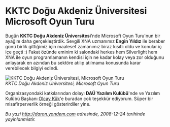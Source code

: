 # KKTC Doğu Akdeniz Üniversitesi Microsoft Oyun Turu 

Bugün **KKTC Doğu Akdeniz Üniversitesi**'nde Microsoft Oyun Turu'nun bir
ayağını daha gerçekleştirdik. Sevgili XNA uzmanımız **Engin Yıldız** ile
beraber günü birlik gittiğimiz için maalesef zamanımız biraz kısıtlı
oldu ve konular iç içe geçti :) Fakat özünde eminim ki salondaki herkes
hem Silverlight hem XNA ile oyun programlamanın kendisi için ne kadar
kolay veya zor olduğunu anlayarak en azından bu sektöre atılıp atılmama
konusunda karar verebilecek bilgiyi edindi.

![KKTC Doğu Akdeniz Üniversitesi, Microsoft Oyun
Turu](../media/KKTC_Dogu_Akdeniz_Universitesi_Microsoft_Oyun_Turu/24122008_1.jpg)\
*KKTC Doğu Akdeniz Üniversitesi, Microsoft Oyun Turu*

Organizasyondaki katkılarından dolayı **DAÜ Yazılım Kulübü**'nde ve
Yazılım Kulübü Başkanı [Olcay Kük](http://www.olcaykuk.com/)'e buradan
çok teşekkür ediyorum. Süper bir misafirperverlik örneği gösterirdiler
yine.


*Bu yazi http://daron.yondem.com adresinde, 2008-12-24 tarihinde yayinlanmistir.*